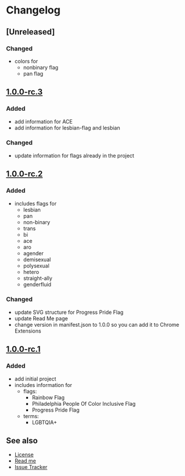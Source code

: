 # Changelog

## [Unreleased]

### Changed

- colors for 
    - nonbinary flag
    - pan flag

## [1.0.0-rc.3](https://github.com/stephfuchs/queer-custom-chrome-tab/releases/tag/1.0.0-rc.3)

### Added

- add information for ACE
- add information for lesbian-flag and lesbian

### Changed

- update information for flags already in the project

## [1.0.0-rc.2](https://github.com/stephfuchs/queer-custom-chrome-tab/releases/tag/1.0.0-rc.2)

### Added

- includes flags for
    - lesbian
    - pan
    - non-binary
    - trans
    - bi
    - ace
    - aro
    - agender
    - demisexual
    - polysexual
    - hetero
    - straight-ally
    - genderfluid

### Changed

- update SVG structure for Progress Pride Flag
- update Read Me page
- change version in manifest.json to 1.0.0 so you can add it to Chrome Extensions

## [1.0.0-rc.1](https://github.com/stephfuchs/queer-custom-chrome-tab/releases/tag/1.0.0-rc.1)

### Added

- add initial project
- includes information for
    - flags:
        - Rainbow Flag
        - Philadelphia People Of Color Inclusive Flag
        - Progress Pride Flag
    - terms:
        - LGBTQIA+

## See also

- [License](https://github.com/stephfuchs/queer-custom-chrome-tab/LICENSE)
- [Read me](https://github.com/stephfuchs/queer-custom-chrome-tab/README.md)
- [Issue Tracker](https://github.com/stephfuchs/queer-custom-chrome-tab/issues)
